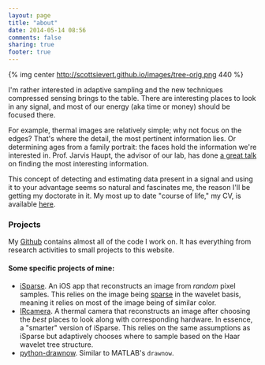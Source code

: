 ```yaml
---
layout: page
title: "about"
date: 2014-05-14 08:56
comments: false
sharing: true
footer: true
---
```


{% img center http://scottsievert.github.io/images/tree-orig.png 440 %}

I'm rather interested in adaptive sampling and the new techniques compressed
sensing brings to the table. There are interesting places to look in any
signal, and most of our energy (aka time or money) should be focused there.

For example, thermal images are relatively simple; why not focus on the edges? That's where the detail, the most pertinent information lies. Or determining ages from a family portrait: the faces hold the information we're interested in. Prof. Jarvis Haupt, the advisor of our lab, has done [a great talk][talk] on finding the most interesting information.


This concept of detecting and estimating data present in a signal and using it to your advantage seems so natural and fascinates me, the reason I'll be getting my doctorate in it. My most up to date "course of life," my CV, is available [here][CV].

### Projects
My [Github][git] contains almost all of the code I work on. It has everything from research activities to small projects to this website.

#### Some specific projects of mine: 

* [iSparse][isparse]. An iOS app that reconstructs an image from *random* pixel
  samples. This relies on the image being [sparse][sparse] in the wavelet
  basis, meaning it relies on most of the image being of similar color.
* [IRcamera][ir]. A thermal camera that reconstructs an image after choosing
  the *best* places to look along with corresponding hardware. In essence, a
  "smarter" version of iSparse. This relies on the same assumptions as iSparse
  but adaptively chooses where to sample based on the Haar wavelet
  tree structure.
* [python-drawnow][drawnow]. Similar to MATLAB's `drawnow`.


[sparse]:https://en.wikipedia.org/wiki/Sparse_matrix
[drawnow]:https://github.com/scottsievert/python-drawnow
[git]:https://github.com/scottsievert
[talk]:http://nuit-blanche.blogspot.com/2013/08/sahd-compressive-saliency-sensing.html
[isparse]:https://github.com/scottsievert/iSparse
[ir]:https://github.com/scottsievert/IRcamera
[CV]:https://www.dropbox.com/s/lk0kifmjtzyq0y4/Scott_Sievert_CV.pdf

